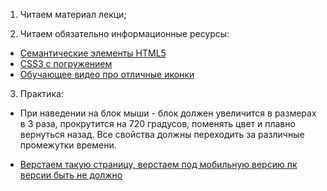 ﻿1. Читаем материал лекци; 

2. Читаем обязательно информационные ресурсы:

 * [Семантические элементы HTML5](https://html5book.ru/html5-semantic-elements/)	
 * [CSS3 с погружением](https://habr.com/post/137348/)
 * [Обучающее видео про отличные иконки](https://www.youtube.com/watch?v=m5Ub-MXKMgA)

3. Практика:

 * При наведении на блок мыши - блок должен увеличится в размерах в 3 раза, 
   прокрутится на 720 градусов, поменять цвет и плавно вернуться назад.
   Все свойства должны переходить за различные промежутки времени.

 * [Верстаем такую страницу, верстаем под мобильную версию пк версии быть не должно](http://prntscr.com/k0bhkc)